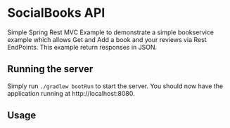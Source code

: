 # SocialBooks API

Simple Spring Rest MVC Example to demonstrate a simple bookservice example which allows Get and Add a book and your reviews via Rest EndPoints. This example return responses in JSON.

## Running the server

Simply run `./gradlew bootRun` to start the server. You should now have the application running at http://localhost:8080.

## Usage
